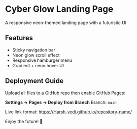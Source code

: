 # Cyber Glow Landing Page

A responsive neon-themed landing page with a futuristic UI.

## Features
- Sticky navigation bar
- Neon glow scroll effect
- Responsive hamburger menu
- Gradient + neon hover UI

## Deployment Guide
Upload all files to a GitHub repo then enable GitHub Pages:

**Settings → Pages → Deploy from Branch**
Branch: `main`

Live link format:
https://Harsh-vedi.github.io/repository-name/

Enjoy the future! 🚀
